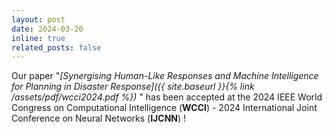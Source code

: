 ```yaml
---
layout: post
date: 2024-03-20
inline: true
related_posts: false
---
```


Our paper "_[Synergising Human-Like Responses and Machine Intelligence for Planning in Disaster Response]({{ site.baseurl }}{% link /assets/pdf/wcci2024.pdf %})_ " has been accepted at the 2024 IEEE World Congress on Computational Intelligence (<b>WCCI</b>) -  2024 International Joint Conference on Neural Networks (<b>IJCNN</b>) !


